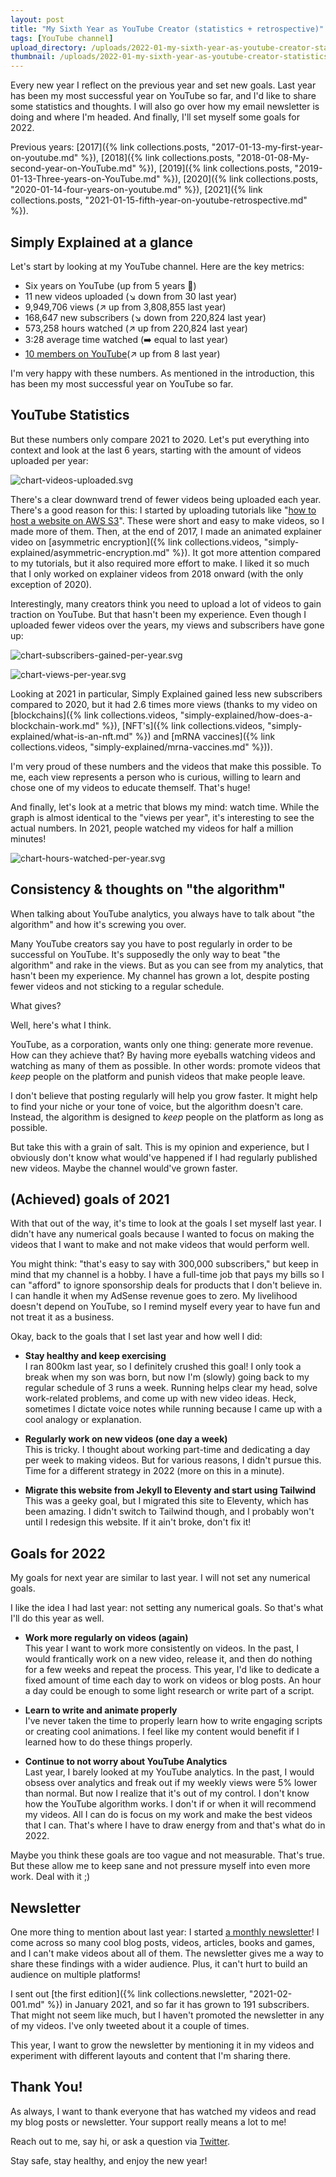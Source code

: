 ```yaml
---
layout: post
title: "My Sixth Year as YouTube Creator (statistics + retrospective)"
tags: [YouTube channel]
upload_directory: /uploads/2022-01-my-sixth-year-as-youtube-creator-statistics-and-retrospective/
thumbnail: /uploads/2022-01-my-sixth-year-as-youtube-creator-statistics-and-retrospective/thumb_timeline.jpg
---
```


Every new year I reflect on the previous year and set new goals. Last year has been my most successful year on YouTube so far, and I'd like to share some statistics and thoughts. I will also go over how my email newsletter is doing and where I'm headed. And finally, I'll set myself some goals for 2022.

<!--more-->

Previous years: [2017]({% link collections.posts, "2017-01-13-my-first-year-on-youtube.md" %}), [2018]({% link collections.posts, "2018-01-08-My-second-year-on-YouTube.md" %}), [2019]({% link collections.posts, "2019-01-13-Three-years-on-YouTube.md" %}), [2020]({% link collections.posts, "2020-01-14-four-years-on-youtube.md" %}), [2021]({% link collections.posts, "2021-01-15-fifth-year-on-youtube-retrospective.md" %}).


## Simply Explained at a glance

Let's start by looking at my YouTube channel. Here are the key metrics:

* Six years on YouTube (up from 5 years 🤪)
* 11 new videos uploaded (↘️ down from 30 last year)
* 9,949,706 views (↗️ up from 3,808,855 last year)
* 168,647 new subscribers (↘️ down from 220,824 last year)
* 573,258 hours watched (↗️ up from 220,824 last year)
* 3:28 average time watched (➡️ equal to last year)
* [10 members on YouTube](https://www.youtube.com/channel/UCnxrdFPXJMeHru_b4Q_vTPQ/join)(↗️ up from 8 last year)

I'm very happy with these numbers. As mentioned in the introduction, this has been my most successful year on YouTube so far.

## YouTube Statistics

But these numbers only compare 2021 to 2020. Let's put everything into context and look at the last 6 years, starting with the amount of videos uploaded per year:

![chart-videos-uploaded.svg](/uploads/2022-01-my-sixth-year-as-youtube-creator-statistics-and-retrospective/chart-videos-uploaded.svg)

There's a clear downward trend of fewer videos being uploaded each year. There's a good reason for this: I started by uploading tutorials like "[how to host a website on AWS S3](https://www.youtube.com/watch?v=g9NbuTcos18)". These were short and easy to make videos, so I made more of them. Then, at the end of 2017, I made an animated explainer video on [asymmetric encryption]({% link collections.videos, "simply-explained/asymmetric-encryption.md" %}). It got more attention compared to my tutorials, but it also required more effort to make. I liked it so much that I only worked on explainer videos from 2018 onward (with the only exception of 2020).

Interestingly, many creators think you need to upload a lot of videos to gain traction on YouTube. But that hasn't been my experience. Even though I uploaded fewer videos over the years, my views and subscribers have gone up:

![chart-subscribers-gained-per-year.svg](/uploads/2022-01-my-sixth-year-as-youtube-creator-statistics-and-retrospective/chart-subscribers-gained-per-year.svg)

![chart-views-per-year.svg](/uploads/2022-01-my-sixth-year-as-youtube-creator-statistics-and-retrospective/chart-views-per-year.svg)

Looking at 2021 in particular, Simply Explained gained less new subscribers compared to 2020, but it had 2.6 times more views (thanks to my video on [blockchains]({% link collections.videos, "simply-explained/how-does-a-blockchain-work.md" %}), [NFT's]({% link collections.videos, "simply-explained/what-is-an-nft.md" %}) and [mRNA vaccines]({% link collections.videos, "simply-explained/mrna-vaccines.md" %})). 

I'm very proud of these numbers and the videos that make this possible. To me, each view represents a person who is curious, willing to learn and chose one of my videos to educate themself. That's huge!

And finally, let's look at a metric that blows my mind: watch time. While the graph is almost identical to the "views per year", it's interesting to see the actual numbers. In 2021, people watched my videos for half a million minutes! 

![chart-hours-watched-per-year.svg](/uploads/2022-01-my-sixth-year-as-youtube-creator-statistics-and-retrospective/chart-hours-watched-per-year.svg)


## Consistency & thoughts on "the algorithm"
When talking about YouTube analytics, you always have to talk about "the algorithm" and how it's screwing you over.

Many YouTube creators say you have to post regularly in order to be successful on YouTube. It's supposedly the only way to beat "the algorithm" and rake in the views. But as you can see from my analytics, that hasn't been my experience. My channel has grown a lot, despite posting fewer videos and not sticking to a regular schedule.

What gives?

Well, here's what I think. 

YouTube, as a corporation, wants only one thing: generate more revenue. How can they achieve that? By having more eyeballs watching videos and watching as many of them as possible. In other words: promote videos that *keep* people on the platform and punish videos that make people leave.

I don't believe that posting regularly will help you grow faster. It might help to find your niche or your tone of voice, but the algorithm doesn't care. Instead, the algorithm is designed to *keep* people on the platform as long as possible.

But take this with a grain of salt. This is my opinion and experience, but I obviously don't know what would've happened if I had regularly published new videos. Maybe the channel would've grown faster.


## (Achieved) goals of 2021
With that out of the way, it's time to look at the goals I set myself last year. I didn't have any numerical goals because I wanted to focus on making the videos that I want to make and not make videos that would perform well.

You might think: "that's easy to say with 300,000 subscribers," but keep in mind that my channel is a hobby. I have a full-time job that pays my bills so I can "afford" to ignore sponsorship deals for products that I don't believe in. I can handle it when my AdSense revenue goes to zero. My livelihood doesn't depend on YouTube, so I remind myself every year to have fun and not treat it as a business.

Okay, back to the goals that I set last year and how well I did:

* **Stay healthy and keep exercising**  
I ran 800km last year, so I definitely crushed this goal! I only took a break when my son was born, but now I'm (slowly) going back to my regular schedule of 3 runs a week. Running helps clear my head, solve work-related problems, and come up with new video ideas. Heck, sometimes I dictate voice notes while running because I came up with a cool analogy or explanation.


* **Regularly work on new videos (one day a week)**  
This is tricky. I thought about working part-time and dedicating a day per week to making videos. But for various reasons, I didn't pursue this. Time for a different strategy in 2022 (more on this in a minute).


* **Migrate this website from Jekyll to Eleventy and start using Tailwind**  
This was a geeky goal, but I migrated this site to Eleventy, which has been amazing. I didn't switch to Tailwind though, and I probably won't until I redesign this website. If it ain't broke, don't fix it!


## Goals for 2022
My goals for next year are similar to last year. I will not set any numerical goals.

I like the idea I had last year: not setting any numerical goals. So that's what I'll do this year as well.

* **Work more regularly on videos (again)**  
This year I want to work more consistently on videos. In the past, I would frantically work on a new video, release it, and then do nothing for a few weeks and repeat the process. This year, I'd like to dedicate a fixed amount of time each day to work on videos or blog posts. An hour a day could be enough to some light research or write part of a script.


* **Learn to write and animate properly**  
I've never taken the time to properly learn how to write engaging scripts or creating cool animations. I feel like my content would benefit if I learned how to do these things properly.


* **Continue to not worry about YouTube Analytics**  
Last year, I barely looked at my YouTube analytics. In the past, I would obsess over analytics and freak out if my weekly views were 5% lower than normal. But now I realize that it's out of my control. I don't know how the YouTube algorithm works. I don't if or when it will recommend my videos. All I can do is focus on my work and make the best videos that I can. That's where I have to draw energy from and that's what do in 2022.


Maybe you think these goals are too vague and not measurable. That's true. But these allow me to keep sane and not pressure myself into even more work. Deal with it ;)


## Newsletter
One more thing to mention about last year: I started [a monthly newsletter](/newsletter/)! I come across so many cool blog posts, videos, articles, books and games, and I can't make videos about all of them. The newsletter gives me a way to share these findings with a wider audience. Plus, it can't hurt to build an audience on multiple platforms!

I sent out [the first edition]({% link collections.newsletter, "2021-02-001.md" %}) in January 2021, and so far it has grown to 191 subscribers. That might not seem like much, but I haven't promoted the newsletter in any of my videos. I've only tweeted about it a couple of times.

This year, I want to grow the newsletter by mentioning it in my videos and experiment with different layouts and content that I'm sharing there.


## Thank You!
As always, I want to thank everyone that has watched my videos and read my blog posts or newsletter. Your support really means a lot to me!

Reach out to me, say hi, or ask a question via [Twitter](https://twitter.com/Savjee/).

Stay safe, stay healthy, and enjoy the new year!

